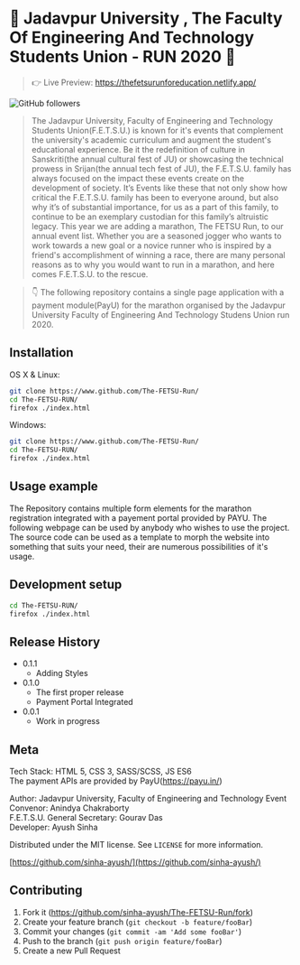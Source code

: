 # :european_castle: Jadavpur University , The Faculty Of Engineering And Technology Students Union - RUN 2020 :runner: 

> :point_right: Live Preview: https://thefetsurunforeducation.netlify.app/  

![GitHub followers](https://img.shields.io/github/followers/sinha-ayush?style=for-the-badge)


>The Jadavpur University, Faculty of Engineering and Technology Students Union(F.E.T.S.U.) is known for it's events that complement the university's academic curriculum and augment the student's educational experience. Be it the redefinition of culture in Sanskriti(the annual cultural fest of JU) or showcasing the technical prowess in Srijan(the annual tech fest of JU), the F.E.T.S.U. family has always focused on the impact these events create on the development of society. It’s Events like these that not only show how critical the F.E.T.S.U. family has been to everyone around, but also why it’s of substantial importance, for us as a part of this family, to continue to be an exemplary custodian for this family’s altruistic legacy. This year we are adding a marathon, The FETSU Run, to our annual event list. Whether you are a seasoned jogger who wants to work towards a new goal or a novice runner who is inspired by a friend's accomplishment of winning a race, there are many personal reasons as to why you would want to run in a marathon, and here comes F.E.T.S.U. to the rescue.

>:point_down: The following repository contains a single page application with a payment module(PayU) for the marathon organised by the Jadavpur University Faculty of Engineering And Technology Studens Union run 2020.  

## Installation

OS X & Linux:

```sh
git clone https://www.github.com/The-FETSU-Run/
cd The-FETSU-RUN/
firefox ./index.html
```

Windows:

```sh
git clone https://www.github.com/The-FETSU-Run/
cd The-FETSU-RUN/
firefox ./index.html
```

## Usage example
The Repository contains multiple form elements for the marathon registration integrated with a payement portal provided by PAYU. The following webpage can be used by anybody who wishes to use the project. The source code can be used as a template to morph the website into something that suits your need, their are numerous possibilities of it's usage.

## Development setup

```sh
cd The-FETSU-RUN/
firefox ./index.html
```

## Release History

* 0.1.1
    * Adding Styles
* 0.1.0
    * The first proper release
    * Payment Portal Integrated
* 0.0.1
    * Work in progress

## Meta
Tech Stack: HTML 5, CSS 3, SASS/SCSS, JS ES6  
The payment APIs are provided by PayU(https://payu.in/)  
 
Author: Jadavpur University, Faculty of Engineering and Technology 
Event Convenor: Anindya Chakraborty  
F.E.T.S.U. General Secretary: Gourav Das  
Developer: Ayush Sinha

Distributed under the MIT license. See ``LICENSE`` for more information.

[https://github.com/sinha-ayush/](https://github.com/sinha-ayush/)

## Contributing

1. Fork it (<https://github.com/sinha-ayush/The-FETSU-Run/fork>)
2. Create your feature branch (`git checkout -b feature/fooBar`)
3. Commit your changes (`git commit -am 'Add some fooBar'`)
4. Push to the branch (`git push origin feature/fooBar`)
5. Create a new Pull Request
